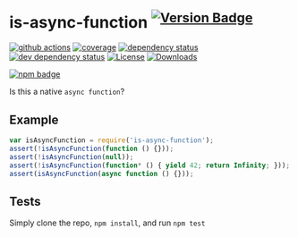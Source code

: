 # is-async-function <sup>[![Version Badge][2]][1]</sup>

[![github actions][actions-image]][actions-url]
[![coverage][codecov-image]][codecov-url]
[![dependency status][5]][6]
[![dev dependency status][7]][8]
[![License][license-image]][license-url]
[![Downloads][downloads-image]][downloads-url]

[![npm badge][11]][1]

Is this a native `async function`?

## Example

```js
var isAsyncFunction = require('is-async-function');
assert(!isAsyncFunction(function () {}));
assert(!isAsyncFunction(null));
assert(!isAsyncFunction(function* () { yield 42; return Infinity; }));
assert(isAsyncFunction(async function () {}));
```

## Tests
Simply clone the repo, `npm install`, and run `npm test`

[1]: https://npmjs.org/package/is-async-function
[2]: https://versionbadg.es/inspect-js/is-async-function.svg
[5]: https://david-dm.org/inspect-js/is-async-function.svg
[6]: https://david-dm.org/inspect-js/is-async-function
[7]: https://david-dm.org/inspect-js/is-async-function/dev-status.svg
[8]: https://david-dm.org/inspect-js/is-async-function#info=devDependencies
[11]: https://nodei.co/npm/is-async-function.png?downloads=true&stars=true
[license-image]: https://img.shields.io/npm/l/is-async-function.svg
[license-url]: LICENSE
[downloads-image]: https://img.shields.io/npm/dm/is-async-function.svg
[downloads-url]: https://npm-stat.com/charts.html?package=is-async-function
[codecov-image]: https://codecov.io/gh/inspect-js/is-async-function/branch/main/graphs/badge.svg
[codecov-url]: https://app.codecov.io/gh/inspect-js/is-async-function/
[actions-image]: https://img.shields.io/endpoint?url=https://github-actions-badge-u3jn4tfpocch.runkit.sh/inspect-js/is-async-function
[actions-url]: https://github.com/inspect-js/is-async-function/actions
